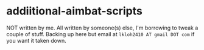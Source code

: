 addiitional-aimbat-scripts
==========================

NOT written by me. All written by someone(s) else, I'm borrowing to tweak a couple of stuff. Backing up here but email at ``lkloh2410 AT gmail DOT com`` if you want it taken down. 
